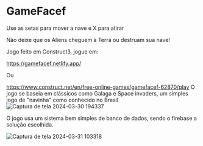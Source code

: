 # GameFacef
Use as setas para mover a nave e X para atirar

Não deixe que os Aliens cheguem à Terra ou destruam sua nave!

Jogo feito em Construct3,
jogue em:

https://gamefacef.netlify.app/

Ou

https://www.construct.net/en/free-online-games/gamefacef-62870/play
O jogo se baseia em clássicos como Galaga e Space invaders, um simples jogo de "navinha" como conhecido no Brasil
![Captura de tela 2024-03-30 194337](https://github.com/pagfrare/GameFacef/assets/109170339/5da3c977-0731-4343-a6d9-eae97bffd92d)

O jogo usa um sistema bem simples de banco de dados, sendo o firebase a solução escolhida.

![Captura de tela 2024-03-31 103318](https://github.com/pagfrare/GameFacef/assets/109170339/f123a227-49e3-4efb-9ea3-f4c5f95b3adf)
